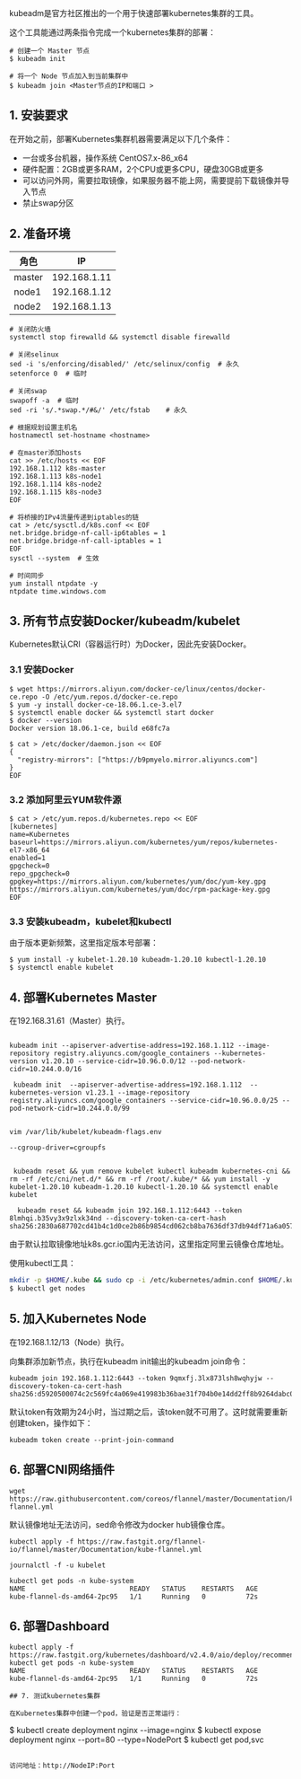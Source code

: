 
kubeadm是官方社区推出的一个用于快速部署kubernetes集群的工具。

这个工具能通过两条指令完成一个kubernetes集群的部署：

```
# 创建一个 Master 节点
$ kubeadm init

# 将一个 Node 节点加入到当前集群中
$ kubeadm join <Master节点的IP和端口 >
```

## 1. 安装要求

在开始之前，部署Kubernetes集群机器需要满足以下几个条件：

- 一台或多台机器，操作系统 CentOS7.x-86_x64
- 硬件配置：2GB或更多RAM，2个CPU或更多CPU，硬盘30GB或更多
- 可以访问外网，需要拉取镜像，如果服务器不能上网，需要提前下载镜像并导入节点
- 禁止swap分区

## 2. 准备环境

| 角色   | IP           |
| ------ | ------------ |
| master | 192.168.1.11 |
| node1  | 192.168.1.12 |
| node2  | 192.168.1.13 |

```
# 关闭防火墙
systemctl stop firewalld && systemctl disable firewalld

# 关闭selinux
sed -i 's/enforcing/disabled/' /etc/selinux/config  # 永久
setenforce 0  # 临时

# 关闭swap
swapoff -a  # 临时
sed -ri 's/.*swap.*/#&/' /etc/fstab    # 永久

# 根据规划设置主机名
hostnamectl set-hostname <hostname>

# 在master添加hosts
cat >> /etc/hosts << EOF
192.168.1.112 k8s-master
192.168.1.113 k8s-node1
192.168.1.114 k8s-node2
192.168.1.115 k8s-node3
EOF

# 将桥接的IPv4流量传递到iptables的链
cat > /etc/sysctl.d/k8s.conf << EOF
net.bridge.bridge-nf-call-ip6tables = 1
net.bridge.bridge-nf-call-iptables = 1
EOF
sysctl --system  # 生效

# 时间同步
yum install ntpdate -y
ntpdate time.windows.com
```

## 3. 所有节点安装Docker/kubeadm/kubelet

Kubernetes默认CRI（容器运行时）为Docker，因此先安装Docker。

### 3.1 安装Docker

```
$ wget https://mirrors.aliyun.com/docker-ce/linux/centos/docker-ce.repo -O /etc/yum.repos.d/docker-ce.repo
$ yum -y install docker-ce-18.06.1.ce-3.el7
$ systemctl enable docker && systemctl start docker
$ docker --version
Docker version 18.06.1-ce, build e68fc7a
```

```
$ cat > /etc/docker/daemon.json << EOF
{
  "registry-mirrors": ["https://b9pmyelo.mirror.aliyuncs.com"]
}
EOF
```

### 3.2 添加阿里云YUM软件源

```
$ cat > /etc/yum.repos.d/kubernetes.repo << EOF
[kubernetes]
name=Kubernetes
baseurl=https://mirrors.aliyun.com/kubernetes/yum/repos/kubernetes-el7-x86_64
enabled=1
gpgcheck=0
repo_gpgcheck=0
gpgkey=https://mirrors.aliyun.com/kubernetes/yum/doc/yum-key.gpg https://mirrors.aliyun.com/kubernetes/yum/doc/rpm-package-key.gpg
EOF
```

### 3.3 安装kubeadm，kubelet和kubectl

由于版本更新频繁，这里指定版本号部署：

```
$ yum install -y kubelet-1.20.10 kubeadm-1.20.10 kubectl-1.20.10
$ systemctl enable kubelet
```

## 4. 部署Kubernetes Master

在192.168.31.61（Master）执行。

```

kubeadm init --apiserver-advertise-address=192.168.1.112 --image-repository registry.aliyuncs.com/google_containers --kubernetes-version v1.20.10 --service-cidr=10.96.0.0/12 --pod-network-cidr=10.244.0.0/16

 kubeadm init  --apiserver-advertise-address=192.168.1.112  --kubernetes-version v1.23.1 --image-repository registry.aliyuncs.com/google_containers --service-cidr=10.96.0.0/25 --pod-network-cidr=10.244.0.0/99


vim /var/lib/kubelet/kubeadm-flags.env

--cgroup-driver=cgroupfs


 kubeadm reset && yum remove kubelet kubectl kubeadm kubernetes-cni && rm -rf /etc/cni/net.d/* && rm -rf /root/.kube/* && yum install -y kubelet-1.20.10 kubeadm-1.20.10 kubectl-1.20.10 && systemctl enable kubelet

  kubeadm reset && kubeadm join 192.168.1.112:6443 --token 8lmhqi.b35vy3x9zlxk34nd --discovery-token-ca-cert-hash sha256:2830a687702cd41b4c1d0ce2b86b9854cd062cb8ba7636df37db94df71a6a057

```

由于默认拉取镜像地址k8s.gcr.io国内无法访问，这里指定阿里云镜像仓库地址。

使用kubectl工具：

```bash
mkdir -p $HOME/.kube && sudo cp -i /etc/kubernetes/admin.conf $HOME/.kube/config && sudo chown $(id -u):$(id -g) $HOME/.kube/config
$ kubectl get nodes
```

## 5. 加入Kubernetes Node

在192.168.1.12/13（Node）执行。

向集群添加新节点，执行在kubeadm init输出的kubeadm join命令：

```
kubeadm join 192.168.1.112:6443 --token 9qmxfj.3lx873lsh8wqhyjw --discovery-token-ca-cert-hash sha256:d5920500074c2c569fc4a069e419983b36bae31f704b0e14dd2ff8b9264dabc0
```

默认token有效期为24小时，当过期之后，该token就不可用了。这时就需要重新创建token，操作如下：

```
kubeadm token create --print-join-command
```

## 6. 部署CNI网络插件

```
wget https://raw.githubusercontent.com/coreos/flannel/master/Documentation/kube-flannel.yml
```

默认镜像地址无法访问，sed命令修改为docker hub镜像仓库。

```
kubectl apply -f https://raw.fastgit.org/flannel-io/flannel/master/Documentation/kube-flannel.yml

journalctl -f -u kubelet

kubectl get pods -n kube-system
NAME                          READY   STATUS    RESTARTS   AGE
kube-flannel-ds-amd64-2pc95   1/1     Running   0          72s
```

## 6. 部署Dashboard

```
kubectl apply -f https://raw.fastgit.org/kubernetes/dashboard/v2.4.0/aio/deploy/recommended.yaml
kubectl get pods -n kube-system
NAME                          READY   STATUS    RESTARTS   AGE
kube-flannel-ds-amd64-2pc95   1/1     Running   0          72s

## 7. 测试kubernetes集群

在Kubernetes集群中创建一个pod，验证是否正常运行：

```
$ kubectl create deployment nginx --image=nginx
$ kubectl expose deployment nginx --port=80 --type=NodePort
$ kubectl get pod,svc
```

访问地址：http://NodeIP:Port  




